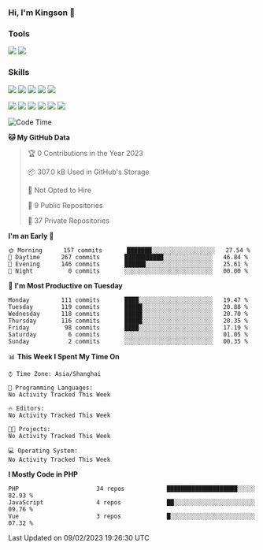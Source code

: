 ### Hi, I'm Kingson 👋

<!--
**Kingson-Zhang/Kingson-Zhang** is a ✨ _special_ ✨ repository because its `README.md` (this file) appears on your GitHub profile.

Here are some ideas to get you started:

- 🔭 I’m currently working on ...
- 🌱 I’m currently learning ...
- 👯 I’m looking to collaborate on ...
- 🤔 I’m looking for help with ...
- 💬 Ask me about ...
- 📫 How to reach me: ...
- 😄 Pronouns: ...
- ⚡ Fun fact: ...
-->

### Tools

[![](https://img.shields.io/badge/-POSTMAN-1D272B?style=flat-square&logo=POSTMAN&logoColor=FB6A3F)](https://www.postman.com/)
[![](https://img.shields.io/badge/-JETBRAINS-27282C?style=flat-square&logo=jetbrains&logoColor=080809)](https://www.jetbrains.com/)

### Skills

[![](https://img.shields.io/badge/-PHP-787BB2?style=flat-square&logo=PHP&logoColor=000000)](https://www.php.net/)
[![](https://img.shields.io/badge/-JavaScript-F7DF1E?style=flat-square&logo=JavaScript&logoColor=ffffff)](http://www.ecmascript.org/)
[![](https://img.shields.io/badge/-Markdown-black?style=flat-square&logo=markdown&logoColor=ffffff)](https://www.markdownguide.org/)
[![](https://img.shields.io/badge/-Python-2C5376?style=flat-square&logo=python&logoColor=FFFFFF)](https://www.python.org/)
[![](https://img.shields.io/badge/-TypeScript-3B78C4?style=flat-square&logo=typescript&logoColor=ffffff)](https://www.typescriptlang.org/)

[![](https://img.shields.io/badge/-Docker-2496ED?style=flat-square&logo=docker&logoColor=ffffff)](https://www.docker.com/)
[![](https://img.shields.io/badge/-Kubernetes-326CE5?style=flat-square&logo=kubernetes&logoColor=ffffff)](https://kubernetes.io/)
[![](https://img.shields.io/badge/-NGINX-269539?style=flat-square&logo=nginx&logoColor=ffffff)](https://nginx.org/)
[![](https://img.shields.io/badge/-GitHub%20Actions-2088FF?style=flat-square&logo=github-actions&logoColor=ffffff)](https://github.com/features/actions)
[![](https://img.shields.io/badge/-Linux-Fcc624?style=flat-square&logo=linux&logoColor=ffffff)](https://www.linux.org/)
[![](https://img.shields.io/badge/-MySQL-00000F?style=flat-square&logo=mysql&logoColor=white)](https://www.mysql.com/)

<!--START_SECTION:waka-->
![Code Time](http://img.shields.io/badge/Code%20Time-0%20secs-blue)

**🐱 My GitHub Data** 

> 🏆 0 Contributions in the Year 2023
 > 
> 📦 307.0 kB Used in GitHub's Storage 
 > 
> 🚫 Not Opted to Hire
 > 
> 📜 9 Public Repositories 
 > 
> 🔑 37 Private Repositories  
 > 
**I'm an Early 🐤** 

```text
🌞 Morning      157 commits       ███████░░░░░░░░░░░░░░░░░░   27.54 % 
🌆 Daytime      267 commits       ███████████░░░░░░░░░░░░░░   46.84 % 
🌃 Evening      146 commits       ██████░░░░░░░░░░░░░░░░░░░   25.61 % 
🌙 Night          0 commits       ░░░░░░░░░░░░░░░░░░░░░░░░░   00.00 % 

```
📅 **I'm Most Productive on Tuesday** 

```text
Monday         111 commits       ████░░░░░░░░░░░░░░░░░░░░░   19.47 % 
Tuesday        119 commits       █████░░░░░░░░░░░░░░░░░░░░   20.88 % 
Wednesday      118 commits       █████░░░░░░░░░░░░░░░░░░░░   20.70 % 
Thursday       116 commits       █████░░░░░░░░░░░░░░░░░░░░   20.35 % 
Friday          98 commits       ████░░░░░░░░░░░░░░░░░░░░░   17.19 % 
Saturday         6 commits       ░░░░░░░░░░░░░░░░░░░░░░░░░   01.05 % 
Sunday           2 commits       ░░░░░░░░░░░░░░░░░░░░░░░░░   00.35 % 

```


📊 **This Week I Spent My Time On** 

```text
⌚︎ Time Zone: Asia/Shanghai

💬 Programming Languages: 
No Activity Tracked This Week

🔥 Editors: 
No Activity Tracked This Week

🐱‍💻 Projects: 
No Activity Tracked This Week

💻 Operating System: 
No Activity Tracked This Week

```

**I Mostly Code in PHP** 

```text
PHP                      34 repos            ████████████████████░░░░░   82.93 % 
JavaScript               4 repos             ██░░░░░░░░░░░░░░░░░░░░░░░   09.76 % 
Vue                      3 repos             █░░░░░░░░░░░░░░░░░░░░░░░░   07.32 % 

```



 Last Updated on 09/02/2023 19:26:30 UTC
<!--END_SECTION:waka-->